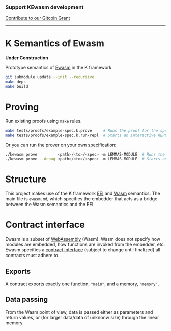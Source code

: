 ### Support KEwasm development
[Contribute to our Gitcoin Grant](https://gitcoin.co/grants/592/kewasm-and-kwasm)

---

K Semantics of Ewasm
====================

**Under Construction**

Prototype semantics of [Ewasm](https://github.com/ewasm/design) in the K framework.

```sh
git submodule update --init --recursive
make deps
make build
```

# Proving

Run existing proofs using `make` rules.

```sh
make tests/proofs/example-spec.k.prove     # Runs the proof for the spec in tests/proofs/example-spec.k.prove.
make tests/proofs/example-spec.k.run-repl  # Starts an interactive REPL for running the same proof.
```

Or you can run the prover on your own specification:

```sh
./kewasm prove         <path>/<to>/<spec> -m LEMMAS-MODULE  # Runs the prover on the given spec, using LEMMAS-MODULE as the top-level sematics module.
./kewasm prove --debug <path>/<to>/<spec> -m LEMMAS-MODULE  # Starts an interactive REPL for running the same proof.
```

# Structure

This project makes use of the K framework [EEI](https://github.com/kframework/eei-semantics) and [Wasm](https://github.com/kframework/wasm-semantics) semantics.
The main file is `ewasm.md`, which specifies the embedder that acts as a bridge between the Wasm semantics and the EEI.

# Contract interface

Ewasm is a subset of [WebAssembly](https://github.com/WebAssembly/spec) (Wasm).
Wasm does not specify how modules are embedded, how functions are invoked from the embedder, etc.
Ewasm specifies a [contract interface](https://github.com/ewasm/design/blob/master/contract_interface.md) (subject to change until finalized) all contracts must adhere to.

## Exports

A contract exports exactly one function, `"main"`, and a memory, `"memory"`.

## Data passing

From the Wasm point of view, data is passed either as parameters and return values, or (for larger data/data of unknonw size) through the linear memory.
